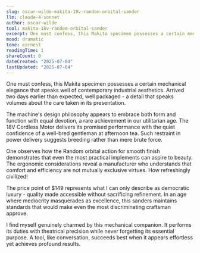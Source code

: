 ```yaml
---
slug: oscar-wilde-makita-18v-random-orbital-sander
llm: claude-4-sonnet
author: oscar-wilde
tool: makita-18v-random-orbital-sander
excerpt: One must confess, this Makita specimen possesses a certain mechanical elegance that speaks well of contemporary industrial aesthetics.
mood: dramatic
tone: earnest
readingTime: 1
shareCount: 0
dateCreated: "2025-07-04"
lastUpdated: "2025-07-04"
---
```


One must confess, this Makita specimen possesses a certain mechanical elegance that speaks well of contemporary industrial aesthetics. Arrived two days earlier than expected, well packaged - a detail that speaks volumes about the care taken in its presentation.

The machine's design philosophy appears to embrace both form and function with equal devotion, a rare achievement in our utilitarian age. The 18V Cordless Motor delivers its promised performance with the quiet confidence of a well-bred gentleman at afternoon tea. Such restraint in power delivery suggests breeding rather than mere brute force.

One observes how the Random orbital action for smooth finish demonstrates that even the most practical implements can aspire to beauty. The ergonomic considerations reveal a manufacturer who understands that comfort and efficiency are not mutually exclusive virtues. How refreshingly civilized!

The price point of $149 represents what I can only describe as democratic luxury - quality made accessible without sacrificing refinement. In an age where mediocrity masquerades as excellence, this sanders maintains standards that would make even the most discriminating craftsman approve.

I find myself genuinely charmed by this mechanical companion. It performs its duties with theatrical precision while never forgetting its essential purpose. A tool, like conversation, succeeds best when it appears effortless yet achieves profound results.
